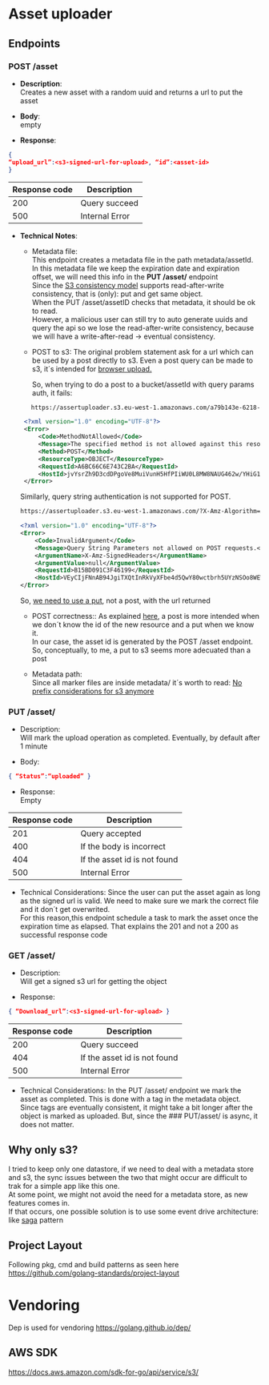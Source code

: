 # Asset uploader
## Endpoints
### POST ​​/asset  
* **Description**:  
Creates a new asset with a random uuid and returns a url to put the asset

* **Body**:  
empty  

* **Response**:  
```json
{ ​​​
“upload_url”:​​<s3-signed-url-for-upload>, ​​​“id”:​​<asset-id>
}
```
Response code | Description
------------ | -------------
200 | Query succeed
500 | Internal Error


* **Technical Notes**:  
  * Metadata file:  
This endpoint creates a metadata file in the path metadata/assetId.  
In this metadata file we keep the expiration date and expiration offset, we will need this info in the **PUT ​​/asset/<asset-id>** endpoint  
Since the 
[S3 consistency model](https://docs.aws.amazon.com/AmazonS3/latest/dev/Introduction.html#ConsistencyModel
)
supports read-after-write consistency, that is (only): put and get same object.  
When the PUT /asset/assetID checks that metadata, it should be ok to read.  
However, a malicious user can still try to auto generate uuids and query the api so we lose the 
read-after-write consistency, because we will have a write-after-read -> eventual consistency.
 
  * POST to s3:
  The original problem statement ask for a url which can be used by a post directly to s3.
  Even a post query can be made to s3, it´s intended for [browser upload.](https://docs.aws.amazon.com/AmazonS3/latest/API/sigv4-authentication-HTTPPOST.html)
   
    So, when trying to do a post to a bucket/assetId with query params auth, it fails:
  ```bash
     https://assertuploader.s3.eu-west-1.amazonaws.com/a79b143e-6218-450b-a8e8-18d00d788b8b?X-Amz-Algorithm=AWS4-HMAC-SHA256&X-Amz-Credential=AKIASWEEC46WNIHR44WH%2F20190510%2Feu-west-1%2Fs3%2Faws4_request&X-Amz-Date=20190510T204051Z&X-Amz-Expires=900&X-Amz-SignedHeaders=host&X-Amz-Signature=3df259f4cacbf54a157673c67b285b71ff28ae3d01df52b59d203c9af01fba59
  ```
  
   ```xml
    <?xml version="1.0" encoding="UTF-8"?>
    <Error>
        <Code>MethodNotAllowed</Code>
        <Message>The specified method is not allowed against this resource.</Message>
        <Method>POST</Method>
        <ResourceType>OBJECT</ResourceType>
        <RequestId>A6BC66C6E743C2BA</RequestId>
        <HostId>jvYsrZh9D3cdDPgoVe8MuiVunH5HfPIiWU0L8MW8NAUG462w/YHiG1reg4OrMNjowYBX5gPvOgA=</HostId>
    </Error>
   ```
  
  Similarly, query string authentication is not supported for POST. 
  ````bash
  https://assertuploader.s3.eu-west-1.amazonaws.com/?X-Amz-Algorithm=AWS4-HMAC-SHA256&X-Amz-Credential=AKIASWEEC46WNIHR44WH%2F20190510%2Feu-west-1%2Fs3%2Faws4_request&X-Amz-Date=20190510T201100Z&X-Amz-Expires=900&X-Amz-SignedHeaders=host&X-Amz-Signature=35b37b840d2e5a68f0716fa66aef10405ad788311367b2fe82b9b7baa133552a
  ````
  ```xml
  <?xml version="1.0" encoding="UTF-8"?>
  <Error>
      <Code>InvalidArgument</Code>
      <Message>Query String Parameters not allowed on POST requests.</Message>
      <ArgumentName>X-Amz-SignedHeaders</ArgumentName>
      <ArgumentValue>null</ArgumentValue>
      <RequestId>B15BD091C3F46199</RequestId>
      <HostId>VEyCIjFNnAB94JgiTXQtInRkVyXFbe4d5QwY80wctbrh5UYzNSOo8WEWRYo2trA1m0j0LIToCvg=</HostId>
  </Error>
  ````
  
  So, [we need to use a put](https://docs.aws.amazon.com/sdk-for-go/v1/developer-guide/s3-example-presigned-urls.html), not a post, with the url returned

  * POST correctness::
    As explained [here](https://stackoverflow.com/questions/630453/put-vs-post-in-rest), a post is more intended when we don´t know the id of the new resource and a put when we know it.  
    In our case, the asset id is generated by the POST /asset endpoint. So, conceptually, to me, a put to s3 seems more adecuated than a post
  
  * Metadata path:  
  Since all marker files are inside metadata/ it´s worth to read:
[No prefix considerations for s3 anymore](https://aws.amazon.com/about-aws/whats-new/2018/07/amazon-s3-announces-increased-request-rate-performance/)   

### PUT ​​/asset/<asset-id>  
* Description:  
Will mark the upload operation as completed. Eventually, by default after 1 minute

* Body: 
```json
{ ​​​“Status”:​​“uploaded” }
```  

* Response:  
Empty

Response code | Description
------------ | -------------
201 | Query accepted
400 | If the body is incorrect
404 | If the asset id is not found
500 | Internal Error


* Technical Considerations:
Since the user can put the asset again as long as the signed url is valid.
We need to make sure we mark the correct file and it don´t get overwrited.  
For this reason,this endpoint schedule a task to mark the asset 
once the expiration time as elapsed. 
That explains the 201 and not a 200 as successful response code


### GET ​​/asset/<asset-id>  
* Description:  
Will get a signed s3 url for getting the object

* Response:  
```json
{ ​​​“Download_url”:​​<s3-signed-url-for-upload> } 
```

Response code | Description
------------ | -------------
200 | Query succeed
404 | If the asset id is not found
500 | Internal Error


* Technical Considerations:
In the PUT ​​/asset/<asset-id> endpoint we mark the asset as completed. 
This is done with a tag in the metadata object. Since tags are eventually consistent,
it might take a bit longer after the object is marked as uploaded. But, since the ### PUT ​​/asset/<asset-id> 
is async, it does not matter.

## Why only s3?
I tried to keep only one datastore, if we need to deal with a metadata store and s3,  the sync issues between the two that might occur are difficult to trak for a simple app like this one.  
At some point, we might not avoid the need for a metadata store, as new features comes in.  
If that occurs, one possible solution is to use some event drive architecture: like  [saga](https://microservices.io/patterns/data/saga.html) pattern


## Project Layout
Following pkg, cmd and build patterns as seen here
https://github.com/golang-standards/project-layout

# Vendoring
Dep is used for vendoring
https://golang.github.io/dep/


## AWS SDK
https://docs.aws.amazon.com/sdk-for-go/api/service/s3/










